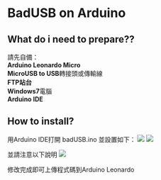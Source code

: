 # BadUSB on Arduino

## What do i need to prepare??
請先自備：<br>
**Arduino Leonardo Micro**<br>
**MicroUSB to USB**轉接頭或傳輸線<br>
**FTP站台**<br>
**Windows7**電腦<br>
**Arduino IDE**<br>

## How to install?
用Arduino IDE打開 badUSB.ino
並設置如下：
![](https://i.imgur.com/kTfeFJ2.png)
![](https://i.imgur.com/WzDMDcl.png)

並請注意以下說明
![](https://i.imgur.com/U1LH42b.png)

修改完成即可上傳程式碼到Arduino Leonardo
